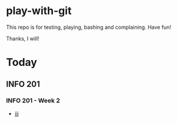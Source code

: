 # play-with-git
This repo is for testing, playing, bashing and complaining.  Have fun!

Thanks, I will!
# Today
## INFO 201
### INFO 201 - Week 2

* jjj
